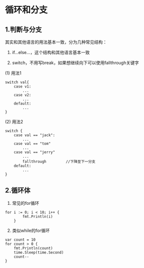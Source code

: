 # 循环和分支

## 1.判断与分支
其实和其他语言的用法基本一致，分为几种常见结构：
1. if...else...，这个结构和其他语言基本一致

2. switch，不用写break，如果想继续向下可以使用fallthrough关键字

(1) 用法1
```
switch val{
    case v1:
        ...
    case v2:
        ...
    default:
        ...
}
```
(2) 用法2
```
switch {
    case val == "jack":
        ...
    case val == "tom"
        ...
    case val == "jerry"
        ...
        fallthrough         //下降至下一分支
    default:
        ...
}
```
## 2.循环体

1. 常见的for循环
```
for i := 0; i < 10; i++ {
		fmt.Println(i)
	}
```

2. 类似while的for循环
```
var count = 10
for count > 0 {
    fmt.Println(count)
    time.Sleep(time.Second)
    count--
}
```